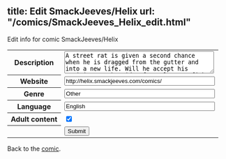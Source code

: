 title: Edit SmackJeeves/Helix
url: "/comics/SmackJeeves_Helix_edit.html"
---
Edit info for comic SmackJeeves/Helix

<form name="comic" action="http://gaepostmail.appspot.com/comic/" method="post">
<table class="comicinfo">
<tr>
<th>Description</th><td><textarea name="description" cols="40" rows="3">A street rat is given a second chance when he is dragged from the gutter and into a new life. Will he accept his position at the side of royalty, or fight every step of the way? -Rated M for sex (M/M, consensual), violence, nudity, language and dark themes.- Warnings: -References to child abuse and sexual abuse.- If you can handle these subjects, I hope you'll enjoy the comic. :) Thanks for reading! ~Join Helix on tumblr at http://helix-comic.tumblr.com ! ~</textarea></td>
</tr>
<tr>
<th>Website</th><td><input type="text" name="url" value="http://helix.smackjeeves.com/comics/" size="40"/></td>
</tr>
<tr>
<th>Genre</th><td><input type="text" name="genre" value="Other" size="40"/></td>
</tr>
<tr>
<th>Language</th><td><input type="text" name="language" value="English" size="40"/></td>
</tr>
<tr>
<th>Adult content</th><td><input type="checkbox" name="adult" value="adult" checked="checked"/></td>
</tr>
<tr>
<th></th><td>
<input type="hidden" name="comic" value="SmackJeeves_Helix" />
<input type="submit" name="submit" value="Submit" />
</td>
</tr>
</table>
</form>

Back to the [comic](SmackJeeves_Helix.html).
